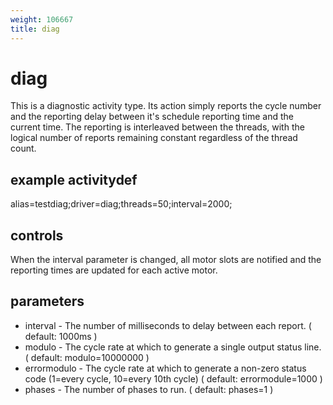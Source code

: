 ```yaml
---
weight: 106667
title: diag
---
```

# diag

This is a diagnostic activity type. Its action simply reports the cycle number and the reporting delay between it's schedule reporting time and the current time. The reporting is interleaved between the threads, with the logical number of reports remaining constant regardless of the thread count.

## example activitydef

alias=testdiag;driver=diag;threads=50;interval=2000;

## controls

When the interval parameter is changed, all motor slots are notified and the reporting times are updated for each
active motor.

## parameters

- interval - The number of milliseconds to delay between each report.
  ( default: 1000ms )
- modulo - The cycle rate at which to generate a single output status line.
  ( default: modulo=10000000 )
- errormodulo - The cycle rate at which to generate a non-zero status code
  (1=every cycle, 10=every 10th cycle)
  ( default: errormodule=1000 )
- phases - The number of phases to run.
  ( default: phases=1 )

